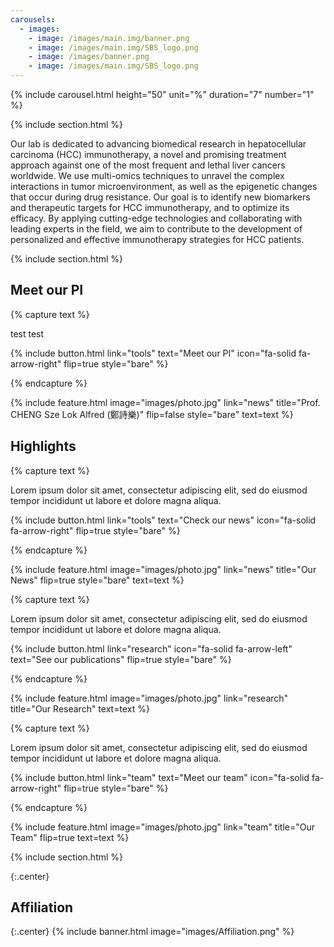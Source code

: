 ```yaml
---
carousels:
  - images: 
    - image: /images/main.img/banner.png
    - image: /images/main.img/SBS_logo.png
    - image: /images/banner.png
    - image: /images/main.img/SBS_logo.png
---
```



{% include carousel.html height="50" unit="%" duration="7" number="1" %}


{% include section.html %}

Our lab is dedicated to advancing biomedical research in hepatocellular carcinoma (HCC) immunotherapy, a novel and promising treatment approach against one of the most frequent and lethal liver cancers worldwide. We use multi-omics techniques to unravel the complex interactions in tumor microenvironment, as well as the epigenetic changes that occur during drug resistance. Our goal is to identify new biomarkers and therapeutic targets for HCC immunotherapy, and to optimize its efficacy. By applying cutting-edge technologies and collaborating with leading experts in the field, we aim to contribute to the development of personalized and effective immunotherapy strategies for HCC patients.

{% include section.html %}

## Meet our PI

{% capture text %}

test test

{%
  include button.html
  link="tools"
  text="Meet our PI"
  icon="fa-solid fa-arrow-right"
  flip=true
  style="bare"
%}

{% endcapture %}

{%
  include feature.html
  image="images/photo.jpg"
  link="news"
  title="Prof. CHENG Sze Lok Alfred (鄭詩樂)"
  flip=false
  style="bare"
  text=text
%}



## Highlights

{% capture text %}

Lorem ipsum dolor sit amet, consectetur adipiscing elit, sed do eiusmod tempor incididunt ut labore et dolore magna aliqua.

{%
  include button.html
  link="tools"
  text="Check our news"
  icon="fa-solid fa-arrow-right"
  flip=true
  style="bare"
%}

{% endcapture %}

{%
  include feature.html
  image="images/photo.jpg"
  link="news"
  title="Our News"
  flip=true
  style="bare"
  text=text
%}


{% capture text %}

Lorem ipsum dolor sit amet, consectetur adipiscing elit, sed do eiusmod tempor incididunt ut labore et dolore magna aliqua.

{%
  include button.html
  link="research"
  icon="fa-solid fa-arrow-left"
  text="See our publications"
  flip=true
  style="bare"
%}

{% endcapture %}

{%
  include feature.html
  image="images/photo.jpg"
  link="research"
  title="Our Research"
  text=text
%}

{% capture text %}

Lorem ipsum dolor sit amet, consectetur adipiscing elit, sed do eiusmod tempor incididunt ut labore et dolore magna aliqua.

{%
  include button.html
  link="team"
  text="Meet our team"
  icon="fa-solid fa-arrow-right"
  flip=true
  style="bare"
%}

{% endcapture %}

{%
  include feature.html
  image="images/photo.jpg"
  link="team"
  title="Our Team"
  flip=true
  text=text
%}

{% include section.html %}

{:.center}
## Affiliation

{:.center}
{% include banner.html image="images/Affiliation.png" %}